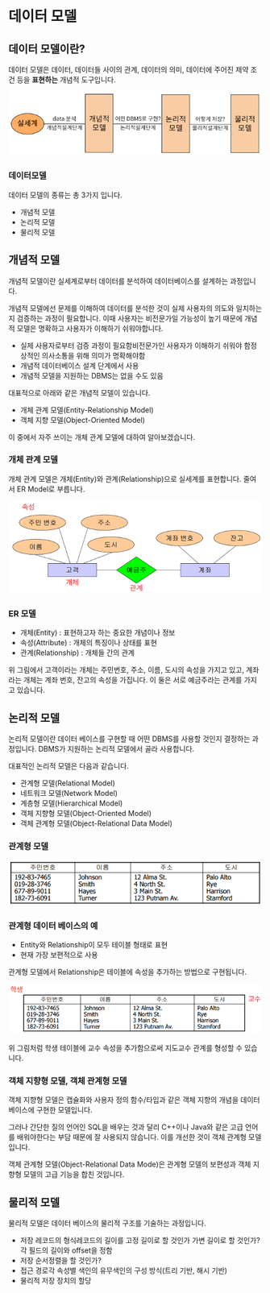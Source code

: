 # 데이터 모델

## 데이터 모델이란?

데이터 모델은 데이터, 데이터들 사이의 관계, 데이터의 의미, 데이터에 주어진 제약 조건 등을 **표현하는** 개념적 도구입니다.

<p align="center"><img src="../../images/데이터베이스/데이터 모델-Untitled.png"></p>

### 데이터모델

데이터 모델의 종류는 총 3가지 입니다.

- 개념적 모델
- 논리적 모델
- 물리적 모델

## 개념적 모델

개념적 모델이란 실세계로부터 데이터를 분석하여 데이터베이스를 설계하는 과정입니다.

개념적 모델에선 문제를 이해하여 데이터를 분석한 것이 실제 사용자의 의도와 일치하는 지 검증하는 과정이 필요합니다. 이때 사용자는 비전문가일 가능성이 높기 때문에 개념적 모델은 명확하고 사용자가 이해하기 쉬워야합니다.

- 실제 사용자로부터 검증 과정이 필요함비전문가인 사용자가 이해하기 쉬워야 함정상적인 의사소통을 위해 의미가 명확해야함
- 개념적 데이터베이스 설계 단계에서 사용
- 개념적 모델을 지원하는 DBMS는 없을 수도 있음

대표적으로 아래와 같은 개념적 모델이 있습니다.

- 개체 관계 모델(Entity-Relationship Model)
- 객체 지향 모델(Object-Oriented Model)

이 중에서 자주 쓰이는 개체 관계 모델에 대하여 알아보겠습니다.

### 개체 관계 모델

개체 관계 모델은 개체(Entity)와 관계(Relationship)으로 실세계를 표현합니다. 줄여서 ER Model로 부릅니다.

<p align="center"><img src="../../images/데이터베이스/데이터 모델-Untitled 1.png"></p>

### ER 모델

- 개체(Entity) : 표현하고자 하는 중요한 개념이나 정보
- 속성(Attribute) : 개체의 특징이나 상태를 표현
- 관계(Relationship) : 개체들 간의 관계

위 그림에서 고객이라는 개체는 주민번호, 주소, 이름, 도시의 속성을 가지고 있고, 계좌라는 개체는 계좌 번호, 잔고의 속성을 가집니다. 이 둘은 서로 예금주라는 관계를 가지고 있습니다.

## 논리적 모델

논리적 모델이란 데이터 베이스를 구현할 때 어떤 DBMS를 사용할 것인지 결정하는 과정입니다. DBMS가 지원하는 논리적 모델에서 골라 사용합니다.

대표적인 논리적 모델은 다음과 같습니다.

- 관계형 모델(Relational Model)
- 네트워크 모델(Network Model)
- 계층형 모델(Hierarchical Model)
- 객체 지향형 모델(Object-Oriented Model)
- 객체 관계형 모델(Object-Relational Data Model)

### 관계형 모델

<p align="center"><img src="../../images/데이터베이스/데이터 모델-Untitled 2.png"></p>

### 관계형 데이터 베이스의 예

- Entity와 Relationship이 모두 테이블 형태로 표현
- 현재 가장 보편적으로 사용

관계형 모델에서 Relationship은 테이블에 속성을 추가하는 방법으로 구현됩니다.

<p align="center"><img src="../../images/데이터베이스/데이터 모델-Untitled 3.png"></p>

위 그림처럼 학생 테이블에 교수 속성을 추가함으로써 지도교수 관계를 형성할 수 있습니다.

### 객체 지향형 모델, 객체 관계형 모델

객체 지향형 모델은 캡슐화와 사용자 정의 함수/타입과 같은 객체 지향의 개념을 데이터베이스에 구현한 모델입니다.

그러나 간단한 질의 언어인 SQL을 배우는 것과 달리 C++이나 Java와 같은 고급 언어를 배워야한다는 부담 때문에 잘 사용되지 않습니다. 이를 개선한 것이 객체 관계형 모델입니다.

객체 관계형 모델(Object-Relational Data Mode)은 관계형 모델의 보편성과 객체 지향형 모델의 고급 기능을 합친 것입니다.

## 물리적 모델

물리적 모델은 데이터 베이스의 물리적 구조를 기술하는 과정입니다.

- 저장 레코드의 형식레코드의 길이를 고정 길이로 할 것인가 가변 길이로 할 것인가?각 필드의 길이와 offset을 정함
- 저장 순서정렬을 할 것인가?
- 접근 경로각 속성별 색인의 유무색인의 구성 방식(트리 기반, 해시 기반)
- 물리적 저장 장치의 할당